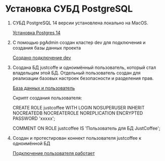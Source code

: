 # Установка СУБД PostgreSQL

1. СУБД PostgreSQL 14 версии установлена локально на MacOS.

    [Установка Postgres 14](/images/install_bd.png)

1. С помощью pgAdmin cоздан кластер dev для подключения и создания базы данных проекта

    [Создано подключение dev](/images/create_cluster.png)

1. Создана БД justcoffe и одноимённый пользователь, который стал владельцем этой БД.
   Отдельный пользователь создан для реализации базовых настроек безопасности и разделения прав.

    [База данных и пользователь](/images/create_bd_for_user.png)

    Скрипт создания пользователя:

    CREATE ROLE justcoffee WITH
        LOGIN
        NOSUPERUSER
        INHERIT
        NOCREATEDB
        NOCREATEROLE
        NOREPLICATION
        ENCRYPTED PASSWORD 'ххххх';

    COMMENT ON ROLE justcoffee IS 'Пользователь для БД JustCoffee';

1. Создан и протестирован коннект пользователя justcoffee к одноимённой БД 

    [Подключение пользователя работает](/images/user_connect.png)

